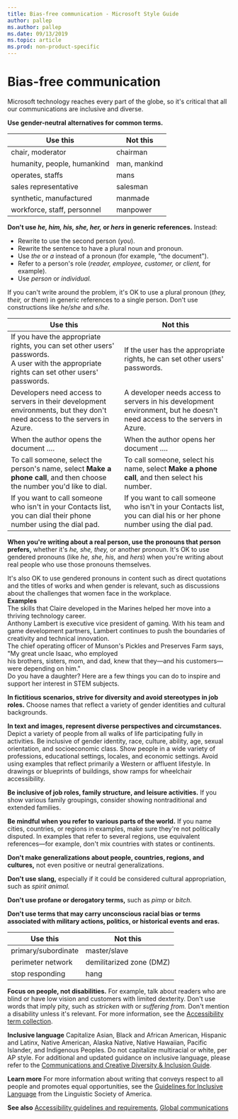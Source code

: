 ```yaml
---
title: Bias-free communication - Microsoft Style Guide
author: pallep
ms.author: pallep
ms.date: 09/13/2019
ms.topic: article
ms.prod: non-product-specific
---
```


# Bias-free communication

Microsoft technology reaches every part of the globe, so it's critical that all our communications are inclusive and diverse.

**Use gender-neutral alternatives for common terms.**


|         **Use this**         | **Not this** |
|------------------------------|--------------|
|       chair, moderator       |   chairman   |
| humanity, people, humankind  | man, mankind |
|       operates, staffs       |     mans     |
|     sales representative     |   salesman   |
|   synthetic, manufactured    |   manmade    |
| workforce, staff, personnel |   manpower   |

**Don't use *he, him, his, she, her,* or *hers* in generic references.** Instead:  
- Rewrite to use the second person (*you*).  
- Rewrite the sentence to have a plural noun and pronoun.
- Use *the* or *a* instead of a pronoun (for example, "the document"). 
- Refer to a person's role (*reader, employee, customer,* or *client,* for example).
- Use *person* or *individual.*  

If you can't write around the problem, it's OK to use a plural pronoun (*they, their,* or *them*) in generic references to a single person. Don't use constructions like *he/she* and *s/he.*


|         **Use this**         | **Not this** |
|------------------------------|--------------|
|    If you have the appropriate rights, you can set other users' passwords.<br />A user with the appropriate rights can set other users' passwords.       |   If the user has the appropriate rights, he can set other users' passwords.   |
| Developers need access to servers in their development environments, but they don't need access to the servers in Azure.                                       | A developer needs access to servers in his development environment, but he doesn't need access to the servers in Azure. |
|       When the author opens the document ….       |     When the author opens her document ….     |
|     To call someone, select the person's name, select **Make a phone call**, and then choose the number you'd like to dial.                                   |   To call someone, select his name, select **Make a phone call**, and then select his number.   |
|   If you want to call someone who isn't in your Contacts list, you can dial their phone number using the dial pad.                                             |   If you want to call someone who isn't in your Contacts list, you can dial his or her phone number using the dial pad.    |

**When you're writing about a real person, use the pronouns that person prefers,** whether it's *he, she, they,* 
or another pronoun. It's OK to use gendered pronouns (like *he, she, his,* and *hers*) when you're 
writing about real people who use those pronouns themselves.

It's also OK to use gendered pronouns in content such as direct quotations and the titles of works and when gender 
is relevant, such as discussions about the challenges that women face in the workplace.  
**Examples**  
The skills that Claire developed in the Marines helped her move into a thriving technology career.  
Anthony Lambert is executive vice president of gaming. With his team and game development partners, 
Lambert continues to push the boundaries of creativity and technical innovation.  
The chief operating officer of Munson's Pickles and Preserves Farm says, "My great uncle Isaac, who employed  
his brothers, sisters, mom, and dad, knew that they—and his customers—were depending on him."  
Do you have a daughter? Here are a few things you can do to inspire and support her interest in STEM subjects.  

**In fictitious scenarios, strive for diversity and avoid stereotypes in job roles.** Choose names that reflect 
a variety of gender identities and cultural backgrounds. 

**In text and images, represent diverse perspectives and circumstances.** Depict a variety of people from all 
walks of life participating fully in activities. Be inclusive of gender identity, race, culture, ability, age,
sexual orientation, and socioeconomic class. Show people in a wide variety of professions, educational settings, 
locales, and economic settings. Avoid using examples that reflect primarily a Western or affluent lifestyle. 
In drawings or blueprints of buildings, show ramps for wheelchair accessibility. 

**Be inclusive of job roles, family structure, and leisure activities.** If you show various family groupings, 
consider showing nontraditional and extended families. 

**Be mindful when you refer to various parts of the world.** If
you name cities, countries, or regions in examples, make sure
they're not politically disputed. In examples that refer to several
regions, use equivalent references—for example, don't mix
countries with states or continents.

**Don't make generalizations about people, countries, regions, and cultures,** not even positive or neutral generalizations. 

**Don't use slang,** especially if it could be considered cultural appropriation, such as *spirit animal.*  

**Don't use profane or derogatory terms,** such as *pimp* or *bitch.*    

**Don't use terms that may carry unconscious racial bias or terms associated with military actions, politics, or historical events and eras.**


|    **Use this**    |       **Not this**       |
|--------------------|--------------------------|
| primary/subordinate |       master/slave       |
| perimeter network  | demilitarized zone (DMZ) |
|  stop responding   |           hang           |

**Focus on people, not disabilities.** For example, talk about readers who are blind or have low vision and customers with limited dexterity. Don't use words that imply pity, such as *stricken with* or *suffering from.* Don't mention a disability unless it's relevant. For more information, see the [Accessibility term collection](~/a-z-word-list-term-collections/term-collections/accessibility-terms.md). 

**Inclusive language** Capitalize Asian, Black and African American, Hispanic and Latinx, Native American, Alaska Native, Native Hawaiian, Pacific Islander, and Indigenous Peoples. Do not capitalize multiracial or white, per AP style. For additional and updated guidance on inclusive language, please refer to the [Communications and Creative Diversity & Inclusion Guide](https://aka.ms/DICommsCreativeGuide).  

**Learn more** For more information about writing that conveys respect to all people and promotes equal opportunities, see the [Guidelines for Inclusive Language](https://www.linguisticsociety.org/content/guidelines-inclusive-language "Linguistic Society of America's guidelines for inclusive language") from the Linguistic Society of America. 

**See also** [Accessibility guidelines and requirements](~/accessibility/accessibility-guidelines-requirements.md), [Global communications](~/global-communications/index.md)
